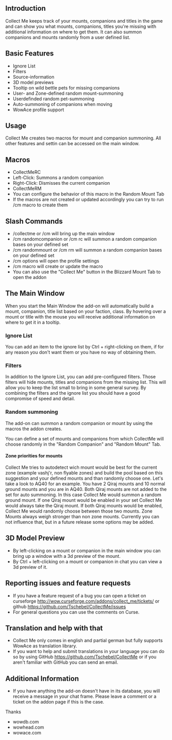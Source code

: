 ## Introduction
Collect Me keeps track of your mounts, companions and titles in the game and can show you what mounts, companions, titles you're missing with additional information on where to get them. It can also summon companions and mounts randomly from a user defined list.

## Basic Features

 * Ignore List
 * Filters
 * Source-information
 * 3D model previews
 * Tooltip on wild bettle pets for missing companions
 * User- and Zone-defined random mount-summoning
 * Userdefinded random pet-summoning
 * Auto-summoning of companions when moving
 * WowAce profile support

## Usage
Collect Me creates two macros for mount and companion summoning. All other features and settin can be accessed on the main window.

## Macros
 * CollectMeRC
  * Left-Click: Summons a random companion
  * Right-Click: Dismisses the current companion
 * CollectMeRM
  * You can configure the behavior of this macro in the Random Mount Tab
 * If the macros are not created or updated accordingly you can try to run /cm macro to create them

## Slash Commands
 * /collectme or /cm will bring up the main window
 * /cm randomcompanion or /cm rc will summon a random companion bases on your defined set
 * /cm randommount or /cm rm will summon a random companion bases on your defined set
 * /cm options will open the profile settings
 * /cm macro will create or update the macro
 * You can also use the "Collect Me" button in the Blizzard Mount Tab to open the addon

## The Main Window
When you start the Main Window the add-on will automatically build a mount, companion, title list based on your faction, class. By hovering over a mount or title with the mouse you will receive additional information on where to get it in a tooltip.

### Ignore List
You can add an item to the ignore list by Ctrl + right-clicking on them, if for any reason you don't want them or you have no way of obtaining them.

### Filters
In addition to the Ignore List, you can add pre-configured filters. Those filters will hide mounts, titles and companions from the missing list. This will allow you to keep the list small to bring in some general survey. By combining the filters and the ignore list you should have a good compromise of speed and detail.

### Random summoning
The add-on can summon a random companion or mount by using the macros the addon creates.

You can define a set of mounts and companions from which CollectMe will choose randomly in the "Random Companion" and "Random Mount" Tab.

#### Zone priorities for mounts
Collect Me tries to autodetect wich mount would be best for the current zone (example vashj'r, non flyable zones) and build the pool based on this suggestion and your defined mounts and than randomly choose one. Let's take a look to AQ40 for an example. You have 2 Qiraj mounts and 10 normal ground mounts and you are in AQ40.
Both Qiraj mounts are not added to the set for auto summoning. In this case Collect Me would summon a random ground mount. If one Qiraj mount would be enabled in your set Collect Me would always take the Qiraj mount. If both Qiraj mounts would be enabled, Collect Me would randomly choose between those two mounts.
Zone Mounts always weigh stronger than non zone mounts. Currently you can not influence that, but in a future release some options may be added.

## 3D Model Preview
* By left-clicking on a mount or companion in the main window you can bring up a window with a 3d preview of the mount.
* By Ctrl + left-clicking on a mount or companion in chat you can view a 3d preview of it.

## Reporting issues and feature requests
 * If you have a feature request of a bug you can open a ticket on curseforge http://wow.curseforge.com/addons/collect_me/tickets/ or github https://github.com/Tschebel/CollectMe/issues
 * For general questions you can use the comments on Curse.

## Translation and help with that
 * Collect Me only comes in english and partial german but fully supports WowAce as translation library.
 * If you want to help and submit translations in your language you can do so by using GitHub https://github.com/Tschebel/CollectMe or if you aren't familiar with GitHub you can send an email.

## Additional Information
 * If you have anything the add-on doesn't have in its database, you will receive a message in your chat frame. Please leave a comment or a ticket on the addon page if this is the case.

Thanks
  * wowdb.com
  * wowhead.com
  * wowace.com
